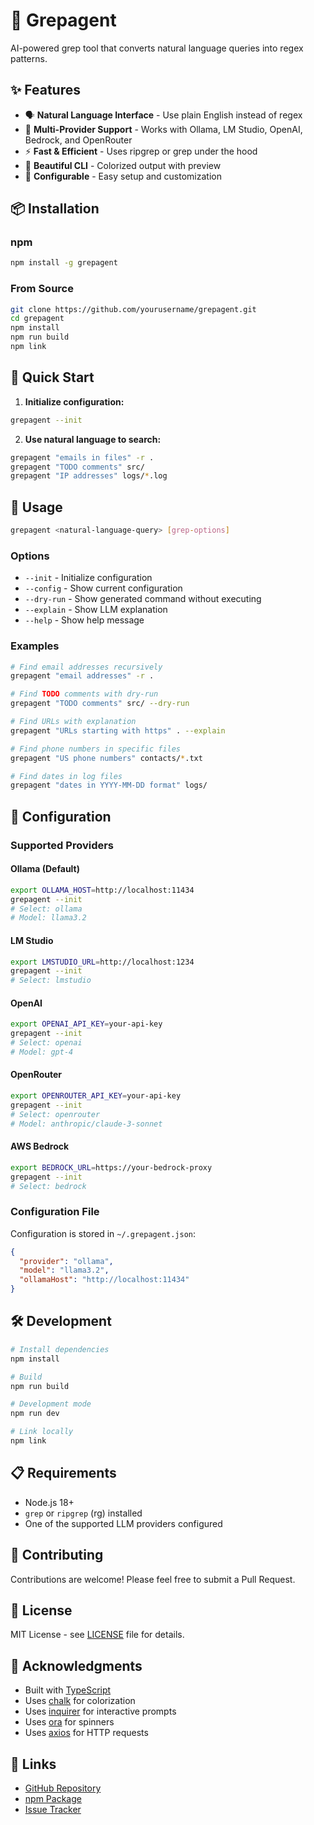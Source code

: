 # 🤖 Grepagent

AI-powered grep tool that converts natural language queries into regex patterns.

## ✨ Features

- 🗣️ **Natural Language Interface** - Use plain English instead of regex
- 🤖 **Multi-Provider Support** - Works with Ollama, LM Studio, OpenAI, Bedrock, and OpenRouter
- ⚡ **Fast & Efficient** - Uses ripgrep or grep under the hood
- 🎨 **Beautiful CLI** - Colorized output with preview
- 🔧 **Configurable** - Easy setup and customization

## 📦 Installation

### npm

```bash
npm install -g grepagent
```

### From Source

```bash
git clone https://github.com/yourusername/grepagent.git
cd grepagent
npm install
npm run build
npm link
```

## 🚀 Quick Start

1. **Initialize configuration:**

```bash
grepagent --init
```

2. **Use natural language to search:**

```bash
grepagent "emails in files" -r .
grepagent "TODO comments" src/
grepagent "IP addresses" logs/*.log
```

## 📖 Usage

```bash
grepagent <natural-language-query> [grep-options]
```

### Options

- `--init` - Initialize configuration
- `--config` - Show current configuration
- `--dry-run` - Show generated command without executing
- `--explain` - Show LLM explanation
- `--help` - Show help message

### Examples

```bash
# Find email addresses recursively
grepagent "email addresses" -r .

# Find TODO comments with dry-run
grepagent "TODO comments" src/ --dry-run

# Find URLs with explanation
grepagent "URLs starting with https" . --explain

# Find phone numbers in specific files
grepagent "US phone numbers" contacts/*.txt

# Find dates in log files
grepagent "dates in YYYY-MM-DD format" logs/
```

## 🔧 Configuration

### Supported Providers

#### Ollama (Default)

```bash
export OLLAMA_HOST=http://localhost:11434
grepagent --init
# Select: ollama
# Model: llama3.2
```

#### LM Studio

```bash
export LMSTUDIO_URL=http://localhost:1234
grepagent --init
# Select: lmstudio
```

#### OpenAI

```bash
export OPENAI_API_KEY=your-api-key
grepagent --init
# Select: openai
# Model: gpt-4
```

#### OpenRouter

```bash
export OPENROUTER_API_KEY=your-api-key
grepagent --init
# Select: openrouter
# Model: anthropic/claude-3-sonnet
```

#### AWS Bedrock

```bash
export BEDROCK_URL=https://your-bedrock-proxy
grepagent --init
# Select: bedrock
```

### Configuration File

Configuration is stored in `~/.grepagent.json`:

```json
{
  "provider": "ollama",
  "model": "llama3.2",
  "ollamaHost": "http://localhost:11434"
}
```

## 🛠️ Development

```bash
# Install dependencies
npm install

# Build
npm run build

# Development mode
npm run dev

# Link locally
npm link
```

## 📋 Requirements

- Node.js 18+
- `grep` or `ripgrep` (rg) installed
- One of the supported LLM providers configured

## 🤝 Contributing

Contributions are welcome! Please feel free to submit a Pull Request.

## 📄 License

MIT License - see [LICENSE](LICENSE) file for details.

## 🙏 Acknowledgments

- Built with [TypeScript](https://www.typescriptlang.org/)
- Uses [chalk](https://github.com/chalk/chalk) for colorization
- Uses [inquirer](https://github.com/SBoudrias/Inquirer.js) for interactive prompts
- Uses [ora](https://github.com/sindresorhus/ora) for spinners
- Uses [axios](https://github.com/axios/axios) for HTTP requests

## 🔗 Links

- [GitHub Repository](https://github.com/yourusername/grepagent)
- [npm Package](https://www.npmjs.com/package/grepagent)
- [Issue Tracker](https://github.com/yourusername/grepagent/issues)
